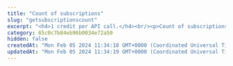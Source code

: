 ```yaml
---
title: "Count of subscriptions"
slug: "getsubscriptionscount"
excerpt: "<h4>1 credit per API call.</h4><br/><p>Count of subscriptions that were found from /v3/subscription</p>"
category: 65c0c7b84eb96b0034e72a50
hidden: false
createdAt: "Mon Feb 05 2024 11:34:18 GMT+0000 (Coordinated Universal Time)"
updatedAt: "Mon Feb 05 2024 11:34:19 GMT+0000 (Coordinated Universal Time)"
---
```

